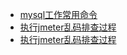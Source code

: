 
- [mysql工作常用命令](工作常用mysql语句.md)
- [执行jmeter乱码排查过程](执行jmeter脚本乱码排查过程.md)
- [执行jmeter乱码排查过程](linux工作常用命令.md)